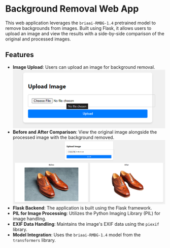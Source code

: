 # Background Removal Web App

This web application leverages the `briaai-RMBG-1.4` pretrained model to remove backgrounds from images. Built using Flask, it allows users to upload an image and view the results with a side-by-side comparison of the original and processed images.

## Features

- **Image Upload**: Users can upload an image for background removal.
  ![benchmark](https://github.com/MorshedulHoque/Background-Removal-Web-App-briaai-RMBG-1.4-model/blob/main/Screenshot_1.png)
- **Before and After Comparison**: View the original image alongside the processed image with the background removed.
  ![benchmark](https://github.com/MorshedulHoque/Background-Removal-Web-App-briaai-RMBG-1.4-model/blob/main/Screenshot_2.png)
- **Flask Backend**: The application is built using the Flask framework.
- **PIL for Image Processing**: Utilizes the Python Imaging Library (PIL) for image handling.
- **EXIF Data Handling**: Maintains the image's EXIF data using the `piexif` library.
- **Model Integration**: Uses the `briaai-RMBG-1.4` model from the `transformers` library.
